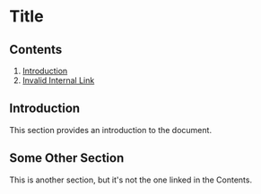 # Title

## Contents
1. [Introduction](#introduction)
2. [Invalid Internal Link](#this-section-does-not-exist)

## Introduction
This section provides an introduction to the document.

## Some Other Section
This is another section, but it's not the one linked in the Contents.
